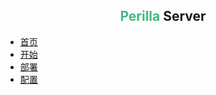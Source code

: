<div align="center">
    <h2>
        <font color="#42b983">Perilla</font> Server
    </h2>
</div>


* [首页](/zh-cn/)
* [开始](/zh-cn/perilla/)
* [部署](/zh-cn/perilla/deploy)
* [配置](/zh-cn/perilla/configuration)
